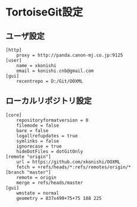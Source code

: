 # TortoiseGit設定

## ユーザ設定

    [http]
        proxy = http://panda.canon-mj.co.jp:9125
    [user]
        name = xkonishi
        email = konishi.cnb@gmail.com
    [gui]
        recentrepo = D:/Git/OOXML

## ローカルリポジトリ設定

    [core]
        repositoryformatversion = 0
        filemode = false
        bare = false
        logallrefupdates = true
        symlinks = false
        ignorecase = true
        hideDotFiles = dotGitOnly
    [remote "origin"]
        url = https://github.com/xkonishi/OOXML
        fetch = +refs/heads/*:refs/remotes/origin/*
    [branch "master"]
        remote = origin
        merge = refs/heads/master
    [gui]
        wmstate = normal
        geometry = 837x499+75+75 188 225

